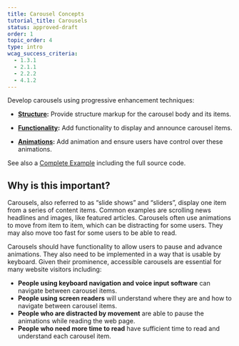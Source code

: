 ```yaml
---
title: Carousel Concepts
tutorial_title: Carousels
status: approved-draft
order: 1
topic_order: 4
type: intro
wcag_success_criteria:
  - 1.3.1
  - 2.1.1
  - 2.2.2
  - 4.1.2
---
```


Develop carousels using progressive enhancement techniques:

- **[Structure](structure.html):** Provide structure markup for the carousel body and its items.

- **[Functionality](functionality.html):** Add functionality to display and announce carousel items.

- **[Animations](animations.html):** Add animation and ensure users have control over these animations.

See also a [Complete Example](examples/carousel.html) including the full source code.

## Why is this important?

Carousels, also referred to as “slide shows” and “sliders”, display one item from a series of content items. Common examples are scrolling news headlines and images, like featured articles. Carousels often use animations to move from item to item, which can be distracting for some users. They may also move too fast for some users to be able to read.

Carousels should have functionality to allow users to pause and advance animations. They also need to be implemented in a way that is usable by keyboard. Given their prominence, accessible carousels are essential for many website visitors including:

- **People using keyboard navigation and voice input software** can navigate between carousel items.
- **People using screen readers** will understand where they are and how to navigate between carousel items.
- **People who are distracted by movement** are able to pause the animations while reading the web page.
- **People who need more time to read** have sufficient time to read and understand each carousel item.
